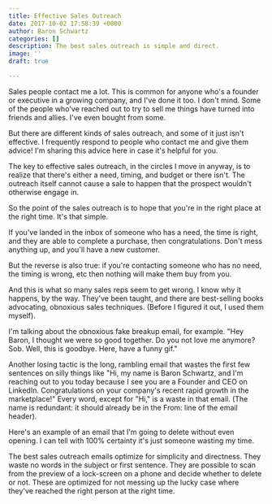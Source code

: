 ```yaml
---
title: Effective Sales Outreach
date: 2017-10-02 17:58:39 +0000
author: Baron Schwartz
categories: []
description: The best sales outreach is simple and direct.
image: ''
draft: true

---
```



Sales people contact me a lot. This is common for anyone who's a founder or executive in a growing company, and I've done it too. I don't mind. Some of the people who've reached out to try to sell me things have turned into friends and allies. I've even bought from some.

But there are different kinds of sales outreach, and some of it just isn't effective. I frequently respond to people who contact me and give them advice! I'm sharing this advice here in case it's helpful for you.

The key to effective sales outreach, in the circles I move in anyway, is to realize that there's either a need, timing, and budget or there isn't. The outreach itself cannot cause a sale to happen that the prospect wouldn't otherwise engage in.

So the point of the sales outreach is to hope that you're in the right place at the right time. It's that simple.

If you've landed in the inbox of someone who has a need, the time is right, and they are able to complete a purchase, then congratulations. Don't mess anything up, and you'll have a new customer.

But the reverse is also true: if you're contacting someone who has no need, the timing is wrong, etc then nothing will make them buy from you.

And this is what so many sales reps seem to get wrong. I know why it happens, by the way. They've been taught, and there are best-selling books advocating, obnoxious sales techniques. (Before I figured it out, I used them myself).

I'm talking about the obnoxious fake breakup email, for example. "Hey Baron, I thought we were so good together. Do you not love me anymore? Sob. Well, this is goodbye. Here, have a funny gif."

Another losing tactic is the long, rambling email that wastes the first few sentences on silly things like "Hi, my name is Baron Schwartz, and I'm reaching out to you today because I see you are a Founder and CEO on LinkedIn. Congratulations on your company's recent rapid growth in the marketplace!" Every word, except for "Hi," is a waste in that email. (The name is redundant: it should already be in the From: line of the email header).

Here's an example of an email that I'm going to delete without even opening. I can tell with 100% certainty it's just someone wasting my time.

The best sales outreach emails optimize for simplicity and directness. They waste no words in the subject or first sentence. They are possible to scan from the preview of a lock-screen on a phone and decide whether to delete or not. These are optimized for not messing up the lucky case where they've reached the right person at the right time.

